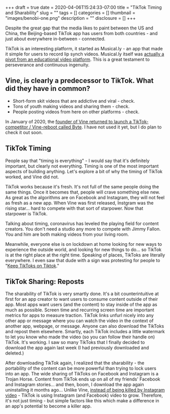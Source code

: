 +++ 
draft = true
date = 2020-04-06T15:24:33-07:00
title = "TikTok Timing and Sharability"
slug = "" 
tags = []
categories = []
thumbnail = "images/benobi-one.png"
description = ""
disclosure = []
+++

Despite the great gap that the media likes to paint between the US and China, the Beijing-based TikTok app has users from both countries - and just about everywhere in-between - connected. 

TikTok is an interesting platform, it started as Musical.ly - an app that made it simple for users to record lip synch videos. Musical.ly itself was [actually a pivot from an educational video platform](https://en.wikipedia.org/wiki/Musical.ly). This is a great testament to perseverance and continuous ingenuity.

## Vine, is clearly a predecessor to TikTok. What did they have in common? 

* Short-form skit videos that are addictive and viral - check. 
* Tons of youth making videos and sharing them - check. 
* People posting videos from here on other platforms - check. 

In January of 2020, the [founder of Vine returned to launch a TikTok-competitor / Vine-reboot called Byte](https://www.cnn.com/2020/01/25/tech/byte-app-tiktok-vine/index.html). I have not used it yet, but I do plan to check it out soon.

## TikTok Timing

People say that "timing is everything" - I would say that it's definitely important, but clearly not everything. Timing is one of the most important aspects of building anything. Let's explore a bit of why the timing of TikTok worked, and Vine did not.

TikTok works because it's fresh. It's not full of the same people doing the same things. Once it becomes that, people will crave something else new. As great as the algorithms are on Facebook and Instagram, they will not feel as fresh as a new app. When Vine was first released, Instgram was the rising star... hard to compete with that sort of starpower. Now that starpower is TikTok.

Talking about timing, coronavirus has leveled the playing field for content creators. You don't need a studio any more to compete with Jimmy Fallon. You and him are both making videos from your living room. 

Meanwhile, everyone else is on lockdown at home looking for new ways to experience the outside world, and looking for new things to do... so TikTok is at the right place at the right time. Speaking of places, TikToks are literally everywhere. I even saw that dude with a sign was protesting for people to "[Keep TikToks on Tiktok](https://knowyourmeme.com/photos/1762226-dude-with-sign)."
 
## TikTok Sharing: Reposts

The sharability of TikTok is very smartly done. It's a bit counterintuitive at first for an app creator to want users to consume content outside of their app. Most apps want users (and the content) to stay inside of the app as much as possible. Screen time and recurring screen time are important metrics for apps to measure traction. TikTok links unfurl nicely into any other app or message where you can watch the video in the context of another app, webpage, or message. Anyone can also download the TikToks and repost them elsewhere. Smartly, each TikTok includes a little watermark to let you know who made the video (so you can follow their handle on) TikTok. It's working. I saw so many TikToks that I finally decided to download the app again last week (I had previously downloaded and deleted.)

After downloading TikTok again, I realized that the sharability - the portability of the content can be more powerful than trying to lock users into an app. The wide sharing of TikToks on Facebook and Instagram is a Trojan Horse. Content from TikTok ends up on all of my friends' Facebook and Instagram stories... and then, boom, I download the app again uninstalling it months ago...  Unlike Vine, [instead of being killed by Instagram video](https://www.theverge.com/2016/10/28/13456208/why-vine-died-twitter-shutdown) - TikTok is using Instagram (and Facebook) video to grow. Therefore, it's not just timing - but simple factors like this which make a difference in an app's potential to become a killer app.
